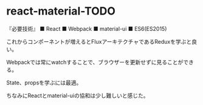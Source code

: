 # react-material-TODO

『必要技術』
■ React
■ Webpack
■ material-ui
■ ES6(ES2015)

これからコンポーネントが増えるとFluxアーキテクチャであるReduxを学ぶと良い。

Webpackでは常にwatchすることで、ブラウザーを更新せずに見ることができる。

State、propsを学ぶには最適。

ちなみにReactとmaterial-uiの協和は少し難しいと感じた。
